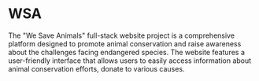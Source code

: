 # WSA
The "We Save Animals" full-stack website project is a comprehensive platform designed to promote animal conservation and raise awareness about the challenges facing endangered species. The website features a user-friendly interface that allows users to easily access information about animal conservation efforts, donate to various causes.
